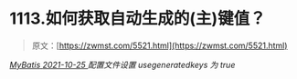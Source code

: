 <!--yml
category: 未分类
date: 0001-01-01 00:00:00
--->

# 1113.如何获取自动生成的(主)键值？

> 原文：[https://zwmst.com/5521.html](https://zwmst.com/5521.html)

   [ *MyBatis* ](https://zwmst.com/mybatis)*[ <time datetime="2021-10-26T00:12:21+08:00"> 2021-10-25 </time> ](https://zwmst.com/5521.html)  配置文件设置 usegeneratedkeys 为 true*